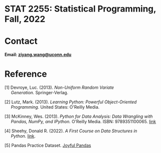 # STAT 2255: Statistical Programming, Fall, 2022

# Contact
**Email: ziyang.wang@uconn.edu**

# Reference

<div id="refs" class="references csl-bib-body hanging-indent">
    
<a id="1">[1]</a> 
Devroye, Luc. (2013). _Non-Uniform Random Variate Generation._ Springer-Verlag.
    
<a id="1">[2]</a> 
Lutz, Mark. (2013). _Learning Python: Powerful Object-Oriented Programming._ United States: O'Reilly Media.
    
<a id="1">[3]</a> 
McKinney, Wes. (2013). _Python for Data Analysis: Data Wrangling with Pandas, NumPy, and IPython._ O'Reilly Media. ISBN: 9789351100065. [link](https://wesmckinney.com/book/python-basics.html)
    
<a id="1">[4]</a> 
Sheehy, Donald R. (2022). _A First Course on Data Structures in Python._ [link](https://donsheehy.github.io/datastructures/fullbook.pdf).
    
<a id="1">[5]</a> 
Pandas Practice Dataset. [Joyful Pandas](https://github.com/datawhalechina/joyful-pandas)
    
    
</div>

